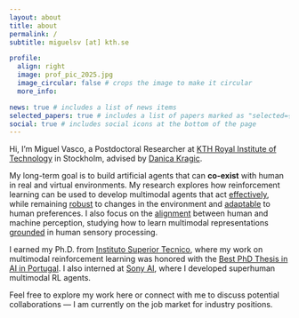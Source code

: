 ```yaml
---
layout: about
title: about
permalink: /
subtitle: miguelsv [at] kth.se

profile:
  align: right
  image: prof_pic_2025.jpg
  image_circular: false # crops the image to make it circular
  more_info:

news: true # includes a list of news items
selected_papers: true # includes a list of papers marked as "selected={true}"
social: true # includes social icons at the bottom of the page
---
```


Hi, I’m Miguel Vasco, a Postdoctoral Researcher at <a href="https://www.kth.se/en">KTH Royal Institute of Technology</a> in Stockholm, advised by <a href="https://www.csc.kth.se/~danik/">Danica Kragic</a>. 

My long-term goal is to build artificial agents that can **co-exist** with human in real and virtual environments. My research explores how reinforcement learning can be used to develop multimodal agents that act <a href="https://arxiv.org/abs/2406.12563v1">effectively</a>, while remaining <a href="https://arxiv.org/abs/2202.03390">robust</a> to changes in the environment and <a href="https://www.diva-portal.org/smash/record.jsf?pid=diva2%3A1942924&dswid=1366">adaptable</a> to human preferences. I also focus on the <a href="https://openreview.net/forum?id=3f8i9GlBzu">alignment</a> between human and machine perception, studying how to learn multimodal representations <a href="https://arxiv.org/abs/2502.03081/">grounded</a> in human sensory processing.

I earned my Ph.D. from <a href="https://tecnico.ulisboa.pt/en/">Instituto Superior Tecnico</a>, where my work on multimodal reinforcement learning was honored with the <a href="https://www.appia.pt/2024/10/07/vencedor-do-concurso-melhor-tese-de-doutoramento/">Best PhD Thesis in AI in Portugal</a>. I also interned at <a href="https://ai.sony/">Sony AI</a>, where I developed superhuman multimodal RL agents.

Feel free to explore my work here or connect with me to discuss potential collaborations — I am currently on the job market for industry positions.